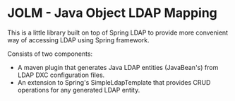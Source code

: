 # JOLM - Java Object LDAP Mapping

This is a little library built on top of Spring LDAP to provide more convenient way of accessing LDAP using Spring framework. 

Consists of two components:

* A maven plugin that generates Java LDAP entities (JavaBean's) from LDAP DXC configuration files.
* An extension to Spring's SimpleLdapTemplate that provides CRUD operations for any generated LDAP entity.
